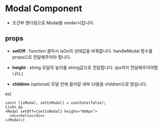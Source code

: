 # Modal Component

- 조건부 랜더링으로 Modal을 render시킵니다.

## props

- **setOff** : function
  클릭시 isOn의 상태값을 바꿔줍니다. handleModal 함수를 props으로 전달해주어야 합니다.

- **height** : string
  모달의 높이를 string값으로 전달합니다. (px까지 전달해주어야합니다.)

- **children** (optional)
  모달 안에 들어갈 세부 UI들을 children으로 받습니다.

ex)

```
const [isModal, setIsModal] = useState(false);
{isOn &&
<Modal setOff={setIsModal} height="600px">
  <div>hello</div>
</Modal>}
```
